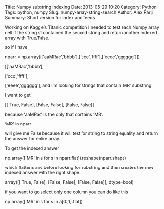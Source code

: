 Title: Numpy substring indexing
Date: 2013-05-29 10:20
Category: Python
Tags: python, numpy
Slug: numpy-array-string-search
Author: Alex Parij
Summary: Short version for index and feeds

Working on Kaggle’s Titanic competition I needed to test each Numpy array cell if the string  s1 contained the second string and return another indexed array with True/False.

so if I have

nparr = np.array([['aaMRac','bbbb'],['ccc','ffff'],['eeee','gggggg']])

[['aaMRac','bbbb'],

['ccc','ffff'],

['eeee','gggggg']]
and I’m looking for strings that contain ‘MR’ substring

I want to get

[[ True, False],
[False, False],
[False, False]]

because ‘aaMRac’  is the only that contains ‘MR’.

‘MR’ in nparr

will give me False because it will test for string to string equality and return the answer for entire array.

To get the indexed answer

np.array(['MR' in s for s in nparr.flat]).reshape(nparr.shape)

which flattens and before looking for substring and then creates the new indexed answer with the right shape.

array([[ True, False],
[False, False],
[False, False]], dtype=bool)

 

if you want to go select only one column  you can do like this

np.array(['MR' in s for s in a[0:,1].flat])
